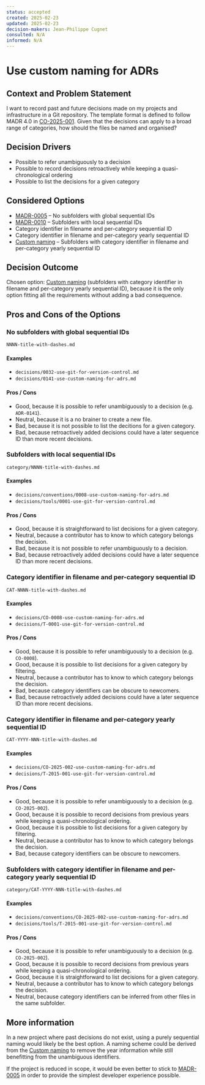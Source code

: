 ```yaml
---
status: accepted
created: 2025-02-23
updated: 2025-02-23
decision-makers: Jean-Philippe Cugnet
consulted: N/A
informed: N/A
---
```


# Use custom naming for ADRs

## Context and Problem Statement

I want to record past and future decisions made on my projects and
infrastructure in a Git repository. The template format is defined to follow
MADR 4.0 in [CO-2025-001]. Given that the decisions can apply to a broad range
of categories, how should the files be named and organised?

## Decision Drivers

* Possible to refer unambiguously to a decision
* Possible to record decisions retroactively while keeping a quasi-chronological
    ordering
* Possible to list the decisions for a given category

## Considered Options

* [MADR-0005] – No subfolders with global sequential IDs
* [MADR-0010] – Subfolders with local sequential IDs
* Category identifier in filename and per-category sequential ID
* Category identifier in filename and per-category yearly sequential ID
* [Custom naming] – Subfolders with category identifier in filename and
    per-category yearly sequential ID

## Decision Outcome

Chosen option: [Custom naming] (subfolders with category identifier in filename
and per-category yearly sequential ID), because it is the only option fitting
all the requirements without adding a bad consequence.

## Pros and Cons of the Options

### No subfolders with global sequential IDs

    NNNN-title-with-dashes.md

#### Examples

* `decisions/0032-use-git-for-version-control.md`
* `decisions/0141-use-custom-naming-for-adrs.md`

#### Pros / Cons

* Good, because it is possible to refer unambiguously to a decision (e.g.
    `ADR-0141`).
* Neutral, because it is a no brainer to create a new file.
* Bad, because it is not possible to list the decitions for a given category.
* Bad, because retroactively added decisions could have a later sequence ID than
    more recent decisions.

### Subfolders with local sequential IDs

    category/NNNN-title-with-dashes.md

#### Examples

* `decisions/conventions/0008-use-custom-naming-for-adrs.md`
* `decisions/tools/0001-use-git-for-version-control.md`

#### Pros / Cons

* Good, because it is straightforward to list decisions for a given category.
* Neutral, because a contributor has to know to which category belongs the
    decision.
* Bad, because it is not possible to refer unambiguously to a decision.
* Bad, because retroactively added decisions could have a later sequence ID than
    more recent decisions.

### Category identifier in filename and per-category sequential ID

    CAT-NNNN-title-with-dashes.md

#### Examples

* `decisions/CO-0008-use-custom-naming-for-adrs.md`
* `decisions/T-0001-use-git-for-version-control.md`

#### Pros / Cons

* Good, because it is possible to refer unambiguously to a decision (e.g.
    `CO-0008`).
* Good, because it is possible to list decisions for a given category by
    filtering.
* Neutral, because a contributor has to know to which category belongs the
    decision.
* Bad, because category identifiers can be obscure to newcomers.
* Bad, because retroactively added decisions could have a later sequence ID than
    more recent decisions.

### Category identifier in filename and per-category yearly sequential ID

    CAT-YYYY-NNN-title-with-dashes.md

#### Examples

* `decisions/CO-2025-002-use-custom-naming-for-adrs.md`
* `decisions/T-2015-001-use-git-for-version-control.md`

#### Pros / Cons

* Good, because it is possible to refer unambiguously to a decision (e.g.
    `CO-2025-002`).
* Good, because it is possible to record decisions from previous years while
    keeping a quasi-chronological ordering.
* Good, because it is possible to list decisions for a given category by
    filtering.
* Neutral, because a contributor has to know to which category belongs the
    decision.
* Bad, because category identifiers can be obscure to newcomers.

### Subfolders with category identifier in filename and per-category yearly sequential ID

    category/CAT-YYYY-NNN-title-with-dashes.md

#### Examples

* `decisions/conventions/CO-2025-002-use-custom-naming-for-adrs.md`
* `decisions/tools/T-2015-001-use-git-for-version-control.md`

#### Pros / Cons

* Good, because it is possible to refer unambiguously to a decision (e.g.
    `CO-2025-002`).
* Good, because it is possible to record decisions from previous years while
    keeping a quasi-chronological ordering.
* Good, because it is straightforward to list decisions for a given category.
* Neutral, because a contributor has to know to which category belongs the
    decision.
* Neutral, because category identifiers can be inferred from other files in the
    same subfolder.

## More information

In a new project where past decisions do not exist, using a purely sequential
naming would likely be the best option. A naming scheme could be derived from
the [Custom naming] to remove the year information while still benefitting from
the unambiguous identifiers.

If the project is reduced in scope, it would be even better to stick to
[MADR-0005] in order to provide the simplest developer experience possible.

[Custom naming]: ../../conventions/adr-naming.md
[CO-2025-001]: ./CO-2025-001-use-madr-4.0-for-recording-decisions.md
[DOC-2016-001]: ../placeholder.md
[MADR-0005]: https://adr.github.io/madr/decisions/0005-use-dashes-in-filenames.html
[MADR-0010]: https://adr.github.io/madr/decisions/0010-support-categories.html

